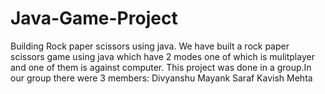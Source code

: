 # Java-Game-Project
Building Rock paper scissors using java.
We have built a rock paper scissors game using java which have 2 modes one of which is mulitplayer and one of them is against computer.
This project was done in a group.In our group there were 3 members:
Divyanshu
Mayank Saraf
Kavish Mehta
